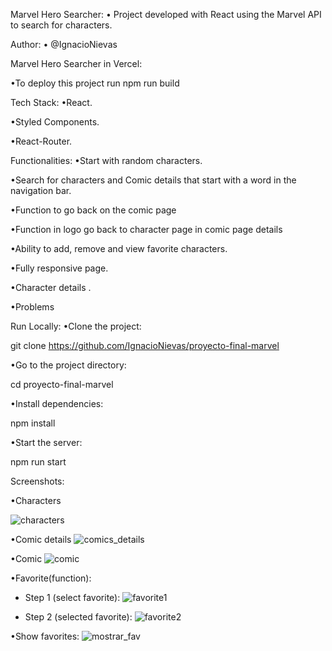 Marvel Hero Searcher:
• Project developed with React using the Marvel API to search for characters.

Author:
• @IgnacioNievas

Marvel Hero Searcher in Vercel:

•To deploy this project run
npm run build

Tech Stack:
•React.

•Styled Components.

•React-Router.

Functionalities:
•Start with random characters.

•Search for characters and Comic details that start with a word in the navigation bar.

•Function to go back on the comic page

•Function in logo go back to character page in comic page details

•Ability to add, remove and view favorite characters.

•Fully responsive page.

•Character details .

•Problems

Run Locally:
•Clone the project:

git clone https://github.com/IgnacioNievas/proyecto-final-marvel

•Go to the project directory:

cd proyecto-final-marvel

•Install dependencies:

npm install

•Start the server:

npm run start

Screenshots:

•Characters

![characters](https://user-images.githubusercontent.com/40864058/122487817-7d679200-cfb2-11eb-83da-1aa27f136ef8.png)

•Comic details
![comics_details](https://user-images.githubusercontent.com/40864058/122489451-1fd54480-cfb6-11eb-8d4b-4d8f0dcf8bc1.png)

•Comic
![comic](https://user-images.githubusercontent.com/40864058/122489480-32e81480-cfb6-11eb-8983-deae18b56d96.png)

•Favorite(function):

- Step 1 (select favorite):
  ![favorite1](https://user-images.githubusercontent.com/40864058/122489507-3e3b4000-cfb6-11eb-8cca-c5a4c87a2d76.png)

- Step 2 (selected favorite):
  ![favorite2](https://user-images.githubusercontent.com/40864058/122489525-45624e00-cfb6-11eb-8f06-1168df86fd0a.png)

•Show favorites:
![mostrar_fav](https://user-images.githubusercontent.com/40864058/122489534-4c895c00-cfb6-11eb-9ab9-2822b3337747.png)
